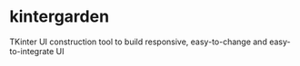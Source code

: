 # kintergarden

TKinter UI construction tool to build responsive, easy-to-change and easy-to-integrate UI

